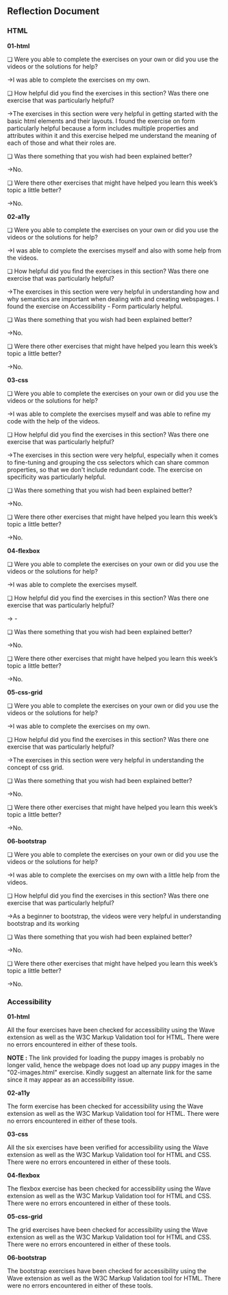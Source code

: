 ## Reflection Document

### HTML

**01-html**

❏ Were you able to complete the exercises on your own or did you use the
videos or the solutions for help?

->I was able to complete the exercises on my own.

❏ How helpful did you find the exercises in this section? Was there one
exercise that was particularly helpful?

->The exercises in this section were very helpful in getting started with the basic html elements and their layouts. I found the exercise on form particularly helpful because a form includes multiple properties and attributes within it and this exercise helped me understand the meaning of each of those and what their roles are.

❏ Was there something that you wish had been explained better?

->No.

❏ Were there other exercises that might have helped you learn this week’s
topic a little better?

->No.

**02-a11y**

❏ Were you able to complete the exercises on your own or did you use the
videos or the solutions for help?

->I was able to complete the exercises myself and also with some help from the videos.

❏ How helpful did you find the exercises in this section? Was there one
exercise that was particularly helpful?

->The exercises in this section were very helpful in understanding how and why semantics are important when dealing with and creating webspages. I found the exercise on Accessibility - Form particularly helpful.

❏ Was there something that you wish had been explained better?

->No.

❏ Were there other exercises that might have helped you learn this week’s
topic a little better?

->No.

**03-css**

❏ Were you able to complete the exercises on your own or did you use the
videos or the solutions for help?

->I was able to complete the exercises myself and was able to refine my code with the help of the videos.

❏ How helpful did you find the exercises in this section? Was there one
exercise that was particularly helpful?

->The exercises in this section were very helpful, especially when it comes to fine-tuning and grouping the css selectors which can share common properties, so that we don't include redundant code. The exercise on specificity was particularly helpful.

❏ Was there something that you wish had been explained better?

->No.

❏ Were there other exercises that might have helped you learn this week’s
topic a little better?

->No.

**04-flexbox**

❏ Were you able to complete the exercises on your own or did you use the
videos or the solutions for help?

->I was able to complete the exercises myself.

❏ How helpful did you find the exercises in this section? Was there one
exercise that was particularly helpful?

-> -

❏ Was there something that you wish had been explained better?

->No.

❏ Were there other exercises that might have helped you learn this week’s
topic a little better?

->No.

**05-css-grid**

❏ Were you able to complete the exercises on your own or did you use the
videos or the solutions for help?

->I was able to complete the exercises on my own.

❏ How helpful did you find the exercises in this section? Was there one
exercise that was particularly helpful?

->The exercises in this section were very helpful in understanding the concept of css grid.

❏ Was there something that you wish had been explained better?

->No.

❏ Were there other exercises that might have helped you learn this week’s
topic a little better?

->No.

**06-bootstrap**

❏ Were you able to complete the exercises on your own or did you use the
videos or the solutions for help?

->I was able to complete the exercises on my own with a little help from the videos.

❏ How helpful did you find the exercises in this section? Was there one
exercise that was particularly helpful?

->As a beginner to bootstrap, the videos were very helpful in understanding bootstrap and its working

❏ Was there something that you wish had been explained better?

->No.

❏ Were there other exercises that might have helped you learn this week’s
topic a little better?

->No.

### Accessibility

**01-html**

All the four exercises have been checked for accessibility using the Wave extension as well as the W3C Markup Validation tool for HTML. There were no errors encountered in either of these tools.

**NOTE :** The link provided for loading the puppy images is probably no longer valid, hence the webpage does not load up any puppy images in the "02-images.html" exercise. Kindly suggest an alternate link for the same since it may appear as an accessibility issue.

**02-a11y**

The form exercise has been checked for accessibility using the Wave extension as well as the W3C Markup Validation tool for HTML. There were no errors encountered in either of these tools.

**03-css**

All the six exercises have been verified for accessibility using the Wave extension as well as the W3C Markup Validation tool for HTML and CSS. There were no errors encountered in either of these tools.

**04-flexbox**

The flexbox exercise has been checked for accessibility using the Wave extension as well as the W3C Markup Validation tool for HTML and CSS. There were no errors encountered in either of these tools.

**05-css-grid**

The grid exercises have been checked for accessibility using the Wave extension as well as the W3C Markup Validation tool for HTML and CSS. There were no errors encountered in either of these tools.

**06-bootstrap**

The bootstrap exercises have been checked for accessibility using the Wave extension as well as the W3C Markup Validation tool for HTML. There were no errors encountered in either of these tools.
